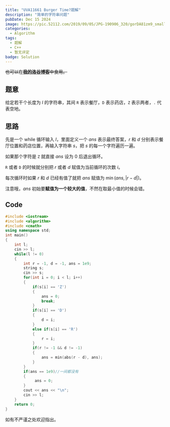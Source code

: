 ```yaml
---
title: "UVA11661 Burger Time?题解"
description: "简单的字符串问题"
pubDate: Dec 15 2024
image: https://pic.52112.com/2019/09/05/JPG-190906_320/gorDA81zm9_small.jpg
categories:
  - Algorithm
tags:
  - 题解
  - C++
  - 暂无评定
badge: Solution
---
```

~~也可以在[**我的洛谷博客**](https://www.luogu.com.cn/article/zgo3vjow)中食用。~~
## 题意
给定若干个长度为 $l$ 的字符串，其间 ```R``` 表示餐厅，```D``` 表示药店，```Z``` 表示两者，```.``` 代表空地。

## 思路
先是一个 while 循环输入 $l$，里面定义一个 $ans$ 表示最终答案，$r$ 和 $d$ 分别表示餐厅位置和药店位置，再输入字符串 $s$，把 $s$ 的每一个字符遍历一遍。

如果那个字符是 ```Z``` 就直接 $ans$ 设为 $0$ 后退出循环。

```R``` 或者 ```D``` 的时候就分别把 $r$ 或者 $d$ 赋值为当前循环的次数 $i$。

每次循环时如果 $r$ 和 $d$ 已经有值了就把 $ans$ 赋值为 $\min(ans, |r - d|)$。

注意哦，$ans$ 初始要**赋值为一个较大的值**，不然在取最小值的时候会错。

## Code

```cpp
#include <iostream>
#include <algorithm>
#include <cmath>
using namespace std;
int main()
{
    int l;
    cin >> l;
    while(l != 0)
    {
        int r = -1, d = -1, ans = 1e9;
        string s;
        cin >> s;
        for(int i = 0; i < l; i++)
        {
            if(s[i] == 'Z')
            {
                ans = 0;
                break;
            }
            if(s[i] == 'D')
            {
                d = i;
            }
            else if(s[i] == 'R')
            {
                r = i;
            }
            if(r != -1 && d != -1)
            {
                ans = min(abs(r - d), ans);
            }
        }
        if(ans == 1e9)//一间都没有
        {
             ans = 0;
        }
        cout << ans << "\n";
        cin >> l;
    }
    return 0;
}
```
如有不严谨之处欢迎指出。